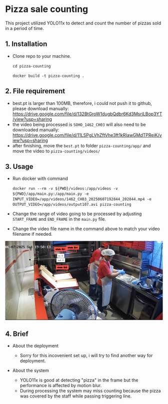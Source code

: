 
# Pizza sale counting

This project utilized YOLO11x to detect and count the number of pizzas sold in a period of time.

## 1. Installation
- Clone repo to your machine.
    
    ``` cd pizza-counting ```

    ```docker build -t pizza-counting . ```

## 2. File requirement

- best.pt is larger than 100MB, therefore, i could not push it to github, please download manually: https://drive.google.com/file/d/132BtGroW1dugbQdbr6Kd3MsrjLBop3YT/view?usp=sharing
- the video being processed is ```SOHO_1462_CH03``` will also need to be downloaded manually: https://drive.google.com/file/d/11LSPgLVhZftVhe3ft1kRIawGMdTPReiK/view?usp=sharing
- after finishing, move the ```best.pt``` to folder ```pizza-counting/app/``` and move the video to ```pizza-counting/videos/```

## 3. Usage
- Run docker with command

    ```docker run --rm -v ${PWD}/videos:/app/videos -v ${PWD}/app/main.py:/app/main.py -e INPUT_VIDEO=/app/videos/1462_CH03_20250607192844_202844.mp4 -e OUTPUT_VIDEO=/app/videos/output107.avi pizza-counting```

- Change the range of video going to be processed by adjusting ```START_FRAME``` and ```END_FRAME``` in the ```main.py``` file.
- Change the video file name in the command above to match your video filename if needed.

![alt text](images/image.png)

## 4. Brief

- About the deployment
    - Sorry for this incovenient set up, i will try to find another way for deployment.
      
- About the system
    - YOLO11x is good at detecting "pizza" in the frame but the performance is affected by motion blur.
    - During processing the system may miss counting because the pizza was covered by the staff while passing triggering line.
